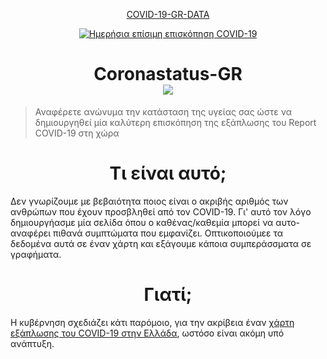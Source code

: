 <p align="center">
  <a href="https://github.com/estamos/COVID-19-GR-DATA">COVID-19-GR-DATA</a>
</p>

<div align="center">
  <a href="https://covid19.gov.gr/covid19-live-analytics/">
    <img alt="Ημερήσια επίσιμη επισκόπηση COVID-19" src="https://img.shields.io/badge/Ημερήσια επισκόπηση-COVID%2019-blue.svg" />
  </a>
</div>


<h1 align="center">Coronastatus-GR
  <div align="center">
  <a href="">
    <img src="https://github.com/estamos/coronastatus-gr/workflows/test/badge.svg" />
  </a>
</div>
</h1>

> Αναφέρετε ανώνυμα την κατάσταση της υγείας σας ώστε να δημιουργηθεί μία καλύτερη επισκόπηση της εξάπλωσης του Report COVID-19 στη χώρα

<h1 align="center">Τι είναι αυτό;
</h1>
Δεν γνωρίζουμε με βεβαιότητα ποιος είναι ο ακριβής αριθμός των ανθρώπων που έχουν προσβληθεί από τον COVID-19. Γι' αυτό τον λόγο δημιουργήασμε μία σελίδα όπου ο καθένας/καθεμία μπορεί να αυτο-αναφέρει πιθανά συμπτώματα που εμφανίζει. Οπτικοποιούμεε τα δεδομένα αυτά σε έναν χάρτη και εξάγουμε κάποια συμπεράσσματα σε γραφήματα.

<h1 align="center">Γιατί;
</h1>

Η κυβέρνηση σχεδιάζει κάτι παρόμοιο, για την ακρίβεια έναν [χάρτη εξάπλωσης του COVID-19 στην Ελλάδα](http://coronamap.gov.gr/), ωστόσο είναι ακόμη υπό ανάπτυξη.
